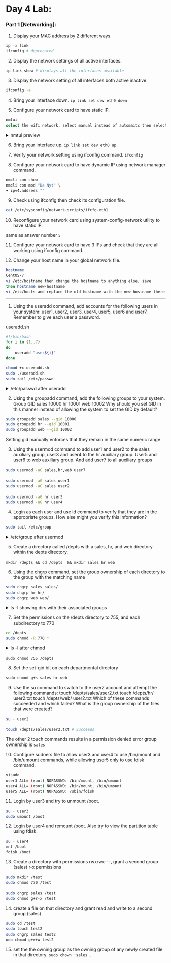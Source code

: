 # Day 4 Lab: 

### Part 1 [Networking]:

1. Display your MAC address by 2 different ways.

```bash
ip -a link
ifconfig # deprecated
```

2. Display the network settings of all active interfaces.

```bash
ip link show # displays all the interfaces available
```

3. Display the network setting of all interfaces both active inactive.

```bash
ifconfig -a
```

4. Bring your interface down.
`ip link set dev eth0 down`

5. Configure your network card to have static IP.

```bash
nmtui 
select the wifi network, select manual instead of automaitc then select IPV4 config and enter the address

```

<details><summary>nmtui preview</summary>
<p>

<img src="https://github.com/theJaxon/RedHatAdmin/blob/master/etc/Admin%202/day%204/Lab/Manualnmtui.png">

</p>
</details>

6. Bring your interface up.
`ip link set dev eth0 up`

7. Verify your network setting using ifconfig command.
`ifconfig`

8. Configure your network card to have dynamic IP using network manager command.

```bash
nmcli con show
nmcli con mod "Da Nyt" \
➜ ipv4.address ""

```

9. Check using ifconfig then check its configuration file.

```bash
cat /etc/sysconfig/network-scripts/ifcfg-eth1 
```

10. Reconfigure your network card using system-config-network utility to have static IP.

same as answer number `5`

11. Configure your network card to have 3 IPs and check that they are all working using ifconfig command.

12. Change your host name in your global network file.
```bash
hostname
CentOS-7
vi /etc/hostname then change the hostname to anything else, save 
then hostname new-hostname 
vi /etc/hosts and replace the old hostname with the new hostname there too
```

--- 

1. Using the useradd command, add accounts for the following users in your system: user1, user2, user3, user4, user5, user6 and user7. Remember to give each user a password.

useradd.sh
```bash 
#!/bin/bash
for i in {1..7}
do
    useradd "user${i}"
done
```

```bash
chmod +x useradd.sh
sudo ./useradd.sh
sudo tail /etc/passwd
```
<details><summary>/etc/passwd after useradd</summary>
<p>

<img src="https://github.com/theJaxon/RedHatAdmin/blob/master/etc/Admin%202/day%204/Lab/useradd.png">

</p>
</details>

2. Using the groupadd command, add the following groups to your system.
			Group   GID
			sales    10000
			hr       10001
			web      10002
Why should you set GID in this manner instead of allowing the system to set the GID by default?

```bash
sudo groupadd sales --gid 10000 
sudo groupadd hr --gid 10001 
sudo groupadd web --gid 10002 
```
Setting gid manually enforces that they remain in the same numeric range

3. Using the usermod command to add user1 and user2 to the sales auxiliary group, user3 and user4 to the hr auxiliary group. User5 and user6 to web auxiliary group. And add user7 to all auxiliary groups

```bash
sudo usermod -aG sales,hr,web user7

sudo usermod -aG sales user1
sudo usermod -aG sales user2

sudo usermod -aG hr user3
sudo usermod -aG hr user4
```

4. Login as each user and use id command to verify that they are in the appropriate groups. How else might you verify this information?

```bash
sudo tail /etc/group
```

<details><summary>/etc/group after usermod</summary>
<p>

<img src="https://github.com/theJaxon/RedHatAdmin/blob/master/etc/Admin%202/day%204/Lab/usermod.png">

</p>
</details>

5. Create a directory called /depts with a sales, hr, and web directory within the depts directory.

`mkdir /depts && cd /depts  && mkdir sales hr web`

6. Using the chgrp command, set the group ownership of each directory to the group with the matching name

```bash
sudo chgrp sales sales/
sudo chgrp hr hr/
sudo chgrp web web/
```

<details><summary>ls -l showing dirs with their associated groups</summary>
<p>

<img src="https://github.com/theJaxon/RedHatAdmin/blob/master/etc/Admin%202/day%204/Lab/chgrp.png">

</p>
</details>

7. Set the permissions on the /depts directory to 755, and each subdirectory to 770

```bash
cd /depts 
sudo chmod -R 770 *
```

<details><summary>ls -l after chmod</summary>
<p>

<img src="https://github.com/theJaxon/RedHatAdmin/blob/master/etc/Admin%202/day%204/Lab/chmod%20770.png">

</p>
</details>

`sudo chmod 755 /depts`

8. Set the set-gid bit on each departmental directory

`sudo chmod g+s sales hr web`

9. Use the su command to switch to the user2 account and attempt the following commands:
touch /depts/sales/user2.txt
touch /depts/hr/ user2.txt
touch /depts/web/ user2.txt
Which of these commands succeeded and which failed? 
What is the group ownership of the files that were created?

```bash
su - user2

touch /depts/sales/user2.txt # Succeeds

```

The other 2 touch commands results in a permission denied error
group ownership is `sales`

10. Configure sudoers file to allow user3 and user4 to use /bin/mount and /bin/umount commands, while allowing user5 only to use fdisk command.

```bash
visudo
user3 ALL= (root) NOPASSWD: /bin/mount, /bin/umount
user4 ALL= (root) NOPASSWD: /bin/mount, /bin/umount
user5 ALL= (root) NOPASSWD: /sbin/fdisk
```

11. Login by user3 and try to unmount /boot.
```bash
su - user3
sudo umount /boot
```

12. Login by user4 and remount /boot. Also try to view the partition table using fdisk.

```bash
su - user4
mnt /boot
fdisk /boot
```

13. Create a directory with permissions rwxrwx---, grant a second group (sales) r-x permissions

```bash
sudo mkdir /test
sudo chmod 770 /test

sudo chgrp sales /test
sudo chmod g+r-x /test
```

14. create a file on that directory and grant read and write to a second group (sales)

```bash
sudo cd /test
sudo touch test2
sudo chgrp sales test2    
udo chmod g+r+w test2   
```

15. set the the owning group as the owning group of any newly created file in that directory.
`sudo chown :sales .`
